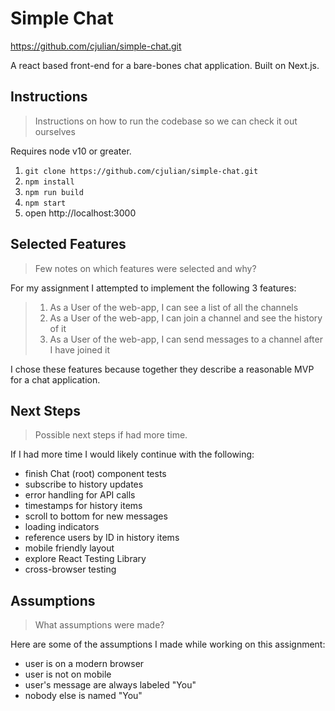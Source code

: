 # Simple Chat

https://github.com/cjulian/simple-chat.git

A react based front-end for a bare-bones chat application.  Built
on Next.js.

## Instructions
>Instructions on how to run the codebase so we can check it out ourselves
>
Requires node v10 or greater.

1. `git clone https://github.com/cjulian/simple-chat.git`
2. `npm install`
3. `npm run build`
4. `npm start`
5. open http://localhost:3000

## Selected Features 
>Few notes on which features were selected and why?
>
For my assignment I attempted to implement the following 3 features:
>1. As a User of the web-app, I can see a list of all the channels
>2. As a User of the web-app, I can join a channel and see the history of it
>3. As a User of the web-app, I can send messages to a channel after I have joined
it
>
I chose these features because together they describe a reasonable MVP for a 
chat application.  

## Next Steps
>Possible next steps if had more time.
>
If I had more time I would likely continue with the following:
- finish Chat (root) component tests
- subscribe to history updates
- error handling for API calls
- timestamps for history items
- scroll to bottom for new messages
- loading indicators
- reference users by ID in history items
- mobile friendly layout
- explore React Testing Library
- cross-browser testing

## Assumptions
> What assumptions were made?
>
Here are some of the assumptions I made while working on this assignment:
- user is on a modern browser
- user is not on mobile
- user's message are always labeled "You"
- nobody else is named "You"
